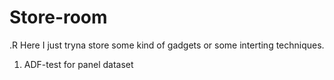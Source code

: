 # Store-room
.R
Here I just tryna store some kind of gadgets or some interting techniques.
1. ADF-test for panel dataset
